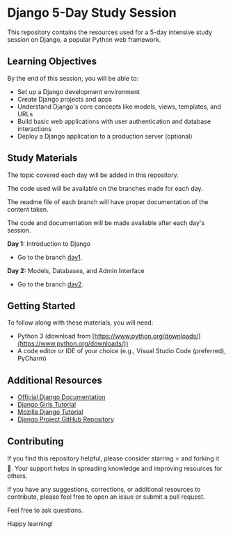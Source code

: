 # Django 5-Day Study Session

This repository contains the resources used for a 5-day intensive study session on Django, a popular Python web framework.

## Learning Objectives

By the end of this session, you will be able to:

- Set up a Django development environment
- Create Django projects and apps
- Understand Django's core concepts like models, views, templates, and URLs
- Build basic web applications with user authentication and database interactions
- Deploy a Django application to a production server (optional)

## Study Materials

The topic covered each day will be added in this repository.

The code used will be available on the branches made for each day.

The readme file of each branch will have proper documentation of the content taken.

The code and documentation will be made available after each day's session.

**Day 1:** Introduction to Django
- Go to the branch [day1](https://github.com/lordgrim18/studyjams_Django/tree/day1).

**Day 2:** Models, Databases, and Admin Interface
- Go to the branch [day2](https://github.com/lordgrim18/studyjams_Django/tree/day2).

## Getting Started

To follow along with these materials, you will need:

- Python 3 (download from [https://www.python.org/downloads/](https://www.python.org/downloads/))
- A code editor or IDE of your choice (e.g., Visual Studio Code (preferred), PyCharm)

## Additional Resources

- [Official Django Documentation](https://docs.djangoproject.com/)
- [Django Girls Tutorial](https://tutorial.djangogirls.org/)
- [Mozilla Django Tutorial](https://developer.mozilla.org/en-US/docs/Learn/Server-side/Django)
- [Django Project GitHub Repository](https://github.com/django/django)

## Contributing

If you find this repository helpful, please consider starring ⭐️ and forking it 🍴. Your support helps in spreading knowledge and improving resources for others.

If you have any suggestions, corrections, or additional resources to contribute, please feel free to open an issue or submit a pull request.

Feel free to ask questions.

Happy learning!
